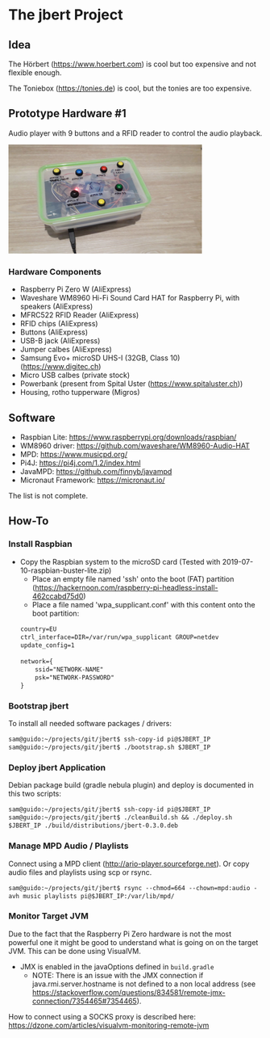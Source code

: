 # The jbert Project
## Idea
The Hörbert (https://www.hoerbert.com) is cool but too 
expensive and not flexible enough.

The Toniebox (https://tonies.de) is cool, but the tonies are too expensive.


## Prototype Hardware #1
Audio player with 9 buttons and a RFID reader to control the audio playback.

![jbert prototype #1](doc/images/prototype_1.png)

### Hardware Components
 * Raspberry Pi Zero W (AliExpress)
 * Waveshare WM8960 Hi-Fi Sound Card HAT for Raspberry Pi, with speakers (AliExpress)
 * MFRC522 RFID Reader (AliExpress)
 * RFID chips (AliExpress)
 * Buttons (AliExpress)
 * USB-B jack (AliExpress)
 * Jumper calbes (AliExpress)
 * Samsung Evo+ microSD UHS-I (32GB, Class 10) (https://www.digitec.ch)
 * Micro USB calbes (private stock)
 * Powerbank (present from Spital Uster (https://www.spitaluster.ch))
 * Housing, rotho tupperware (Migros)


## Software
 * Raspbian Lite: https://www.raspberrypi.org/downloads/raspbian/
 * WM8960 driver: https://github.com/waveshare/WM8960-Audio-HAT
 * MPD: https://www.musicpd.org/
 * Pi4J: https://pi4j.com/1.2/index.html
 * JavaMPD: https://github.com/finnyb/javampd
 * Micronaut Framework: https://micronaut.io/

The list is not complete.


## How-To
### Install Raspbian
 * Copy the Raspbian system to the microSD card (Tested with 2019-07-10-raspbian-buster-lite.zip)
   * Place an empty file named 'ssh' onto the boot (FAT) partition (https://hackernoon.com/raspberry-pi-headless-install-462ccabd75d0)
   * Place a file named 'wpa_supplicant.conf' with this content onto the boot partition:
    ```text
    country=EU
    ctrl_interface=DIR=/var/run/wpa_supplicant GROUP=netdev
    update_config=1

    network={
        ssid="NETWORK-NAME"
        psk="NETWORK-PASSWORD"
    }
    ```

### Bootstrap jbert
To install all needed software packages / drivers:
```
sam@guido:~/projects/git/jbert$ ssh-copy-id pi@$JBERT_IP
sam@guido:~/projects/git/jbert$ ./bootstrap.sh $JBERT_IP
```

### Deploy jbert Application
Debian package build (gradle nebula plugin) and deploy is documented in this two scripts:
```
sam@guido:~/projects/git/jbert$ ssh-copy-id pi@$JBERT_IP
sam@guido:~/projects/git/jbert$ ./cleanBuild.sh && ./deploy.sh $JBERT_IP ./build/distributions/jbert-0.3.0.deb
```

### Manage MPD Audio / Playlists
Connect using a MPD client (http://ario-player.sourceforge.net).
Or copy audio files and playlists using scp or rsync.
```text
sam@guido:~/projects/git/jbert$ rsync --chmod=664 --chown=mpd:audio -avh music playlists pi@$JBERT_IP:/var/lib/mpd/
```

### Monitor Target JVM
Due to the fact that the Raspberry Pi Zero hardware is not the most powerful one it might be good to understand
what is going on on the target JVM. This can be done using VisualVM.
 * JMX is enabled in the javaOptions defined in `build.gradle`
   * NOTE: There is an issue with the JMX connection if java.rmi.server.hostname is not defined to a non local address
    (see https://stackoverflow.com/questions/834581/remote-jmx-connection/7354465#7354465).

How to connect using a SOCKS proxy is described here: https://dzone.com/articles/visualvm-monitoring-remote-jvm
